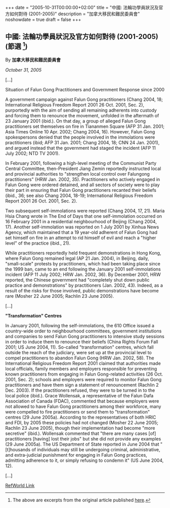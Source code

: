 +++
date = "2005-10-31T00:00:00+02:00"
title = "中國: 法輪功學員狀況及官方如何對待 (2001-2005)"
description = "加拿大移民和難民委員會"
noshowdate = true
draft = false
+++

## 中國: 法輪功學員狀況及官方如何對待 (2001-2005) (節選 [^1])

By **加拿大移民和難民委員會**

*October 31, 2005*

[...]

Situation of Falun Gong Practitioners and Government Response since 2000

A government campaign against Falun Gong practitioners (Chang 2004, 18; International Religious Freedom Report 2001 26 Oct. 2001, Sec. 2), purportedly with the aim of sending all remaining adherents into custody and forcing them to renounce the movement, unfolded in the aftermath of 23 January 2001 (ibid.). On that day, a group of alleged Falun Gong practitioners set themselves on fire in Tiananmen Square (AFP 31 Jan. 2001; Asia Times Online 10 Apr. 2002; Chang 2004, 16). However, Falun Gong spokespersons denied that the people involved in the immolations were practitioners (ibid; AFP 31 Jan. 2001; Chang 2004, 18; CNN 24 Jan. 2001), and argued instead that the government had staged the incident (AFP 11 July 2002; NTD TV 2001).

In February 2001, following a high-level meeting of the Communist Party Central Committee, then-President Jiang Zemin reportedly instructed local and provincial authorities to "strengthen local control over Falungong practitioners" (HRW Jan. 2002, 35). Practitioners who actively engaged in Falun Gong were ordered detained, and all sectors of society were to play their part in ensuring that Falun Gong practitioners recanted their beliefs (ibid., 36; see also Chang 2004, 18-19; International Religious Freedom Report 2001 26 Oct. 2001, Sec. 2).

Two subsequent self-immolations were reported (Chang 2004, 17, 21). Maria Hsia Chang wrote in The End of Days that one self-immolation occurred on 16 February 2001 in a residential neighbourhood of Beijing (Chang 2004, 17). Another self-immolation was reported on 1 July 2001 by Xinhua News Agency, which maintained that a 19 year-old adherent of Falun Gong had set himself on fire in an attempt to rid himself of evil and reach a "higher level" of the practice (ibid., 21).

While practitioners reportedly held frequent demonstrations in Hong Kong, where Falun Gong remained legal (AP 21 Jan. 2004), in Beijing, daily, "small-scale" protests by practitioners, which had been taking place since the 1999 ban, came to an end following the January 2001 self-immolations incident (AFP 11 July 2002; HRW Jan. 2002, 36). By December 2001, HRW reported, the Chinese government had "completely shut down public practice and demonstrations" by practitioners (Jan. 2002, 43). Indeed, as a result of the risks for those involved, public demonstrations have become rare (Mosher 22 June 2005; Rachlin 23 June 2005).

[...]

**"Transformation" Centres**

In January 2001, following the self-immolations, the 610 Office issued a country-wide order to neighbourhood committees, government institutions and companies to send Falun Gong practitioners to intensive study sessions in order to induce them to renounce their beliefs (China Rights Forum Fall 2001; US June 2004, 11). So-called "transformation" centres, which fall outside the reach of the judiciary, were set up at the provincial level to compel practitioners to abandon Falun Gong (HRW Jan. 2002, 58). The International Religious Freedom Report 2001 claimed that authorities made local officials, family members and employers responsible for preventing known practitioners from engaging in Falun Gong-related activities (26 Oct. 2001, Sec. 2); schools and employers were required to monitor Falun Gong practitioners and have them sign a statement of renouncement (Rachlin 2 Dec. 2003). If the practitioners refused, they were to be turned in to the local police (ibid.). Grace Wollensak, a representative of the Falun Dafa Association of Canada (FDAC), commented that because employers were not allowed to have Falun Gong practitioners among their workforce, many were compelled to fire practitioners or send them to "transformation" centres (29 June 2005a). According to the representatives of both HRIC and FDI, by 2005 these policies had not changed (Mosher 22 June 2005; Rachlin 23 June 2005), though their implementation had become "more secretive" (ibid.). Wollensak commented that "there are many cases [of] practitioners [having] lost their jobs" but she did not provide any examples (29 June 2005a). The US Department of State reported in June 2004 that "[t]housands of individuals may still be undergoing criminal, administrative, and extra-judicial punishment for engaging in Falun Gong practices, admitting adherence to it, or simply refusing to condemn it" (US June 2004, 12).

[...]

[^1]: The above are excerpts from the original article published [here](https://www.refworld.org/docid/4b20f02623.html).

[RefWorld Link](https://www.refworld.org/docid/4b20f02623.html)